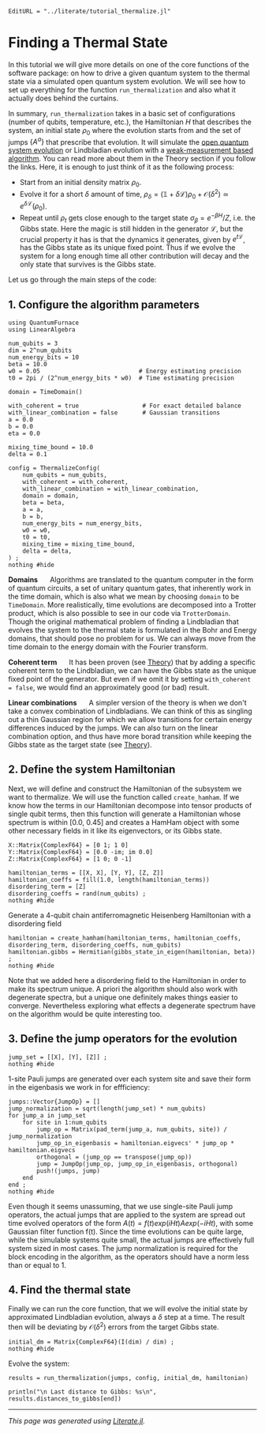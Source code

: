 ```@meta
EditURL = "../literate/tutorial_thermalize.jl"
```

# Finding a Thermal State
In this tutorial we will give more details on one of the core functions of the software package:
on how to drive a given quantum system to the thermal state via a simulated open quantum system evolution.
We will see how to set up everything for the function `run_thermalization` and also what it actually does behind
the curtains.

In summary, `run_thermalization` takes in a basic set of configurations (number of qubits, temperature, etc.),
the Hamiltonian $H$ that describes the system, an initial state $\rho_0$ where the evolution starts from and the set of jumps
$\{A^a\}$ that prescribe that evolution. It will simulate the [open quantum system evolution](theory_oqs_dynamics.md) or Lindbladian evolution
with a [weak-measurement based algorithm](theory_weak_measurement.md). You can read more about them in the Theory section if you follow
the links. Here, it is enough to just think of it as the following process:
- Start from an initial density matrix $\rho_0$.
- Evolve it for a short $\delta$ amount of time, $\rho_\delta = (\mathds{1} + \delta \mathcal{L})\rho_0 + \mathcal{O}(\delta^2) \simeq e^{\delta \mathcal{L}}(\rho_0)$.
- Repeat until $\rho_t$ gets close enough to the target state $\sigma_\beta = e^{-\beta H} / Z$, i.e. the Gibbs state.
Here the magic is still hidden in the generator $\mathcal{L}$, but the crucial property it has is that the dynamics it generates,
given by $e^{t \mathcal{L}}$, has the Gibbs state as its unique fixed point. Thus if we evolve the system for a long enough time
all other contribution will decay and the only state that survives is the Gibbs state.

Let us go through the main steps of the code:

## 1. Configure the algorithm parameters

````@example tutorial_thermalize
using QuantumFurnace
using LinearAlgebra

num_qubits = 3
dim = 2^num_qubits
num_energy_bits = 10
beta = 10.0
w0 = 0.05                            # Energy estimating precision
t0 = 2pi / (2^num_energy_bits * w0)  # Time estimating precision

domain = TimeDomain()

with_coherent = true                  # For exact detailed balance
with_linear_combination = false       # Gaussian transitions
a = 0.0
b = 0.0
eta = 0.0

mixing_time_bound = 10.0
delta = 0.1

config = ThermalizeConfig(
    num_qubits = num_qubits,
    with_coherent = with_coherent,
    with_linear_combination = with_linear_combination,
    domain = domain,
    beta = beta,
    a = a,
    b = b,
    num_energy_bits = num_energy_bits,
    w0 = w0,
    t0 = t0,
    mixing_time = mixing_time_bound,
    delta = delta,
) ;
nothing #hide
````

**Domains** $\quad$ Algorithms are translated to the quantum computer in the form of quantum circuits, a set of unitary
quantum gates, that inherently work in the time domain, which is also what we mean by choosing `domain` to be `TimeDomain`.
More realistically, time evolutions are decomposed into a Trotter product, which is also possible to see in our code via
`TrotterDomain`. Though the original mathematical problem of finding a Lindbladian that evolves the system to the thermal
state is formulated in the Bohr and Energy domains, that should pose no problem for us. We can always move from the time
domain to the energy domain with the Fourier transform.

**Coherent term** $\quad$ It has been proven (see [Theory](theory_detailed_balance.md)) that by adding a specific coherent term
to the Lindbladian, we can have the Gibbs state as the unique fixed point of the generator. But even if we omit it
by setting `with_coherent = false`, we would find an approximately good (or bad) result.

**Linear combinations** $\quad$ A simpler version of the theory is when we don't take a convex combination of
Lindbladians. We can think of this as singling out a thin Gaussian region for which we allow transitions for certain
energy differences induced by the jumps. We can also turn on the linear combination option, and thus have more borad
transition while keeping the Gibbs state as the target state (see [Theory](theory_convex_combination.md)).

## 2. Define the system Hamiltonian

Next, we will define and construct the Hamiltonian of the subsystem we want to thermalize. We will use the function called
`create_hamham`. If we know how the terms in our Hamiltonian decompose into tensor products of single qubit terms, then
this function will generate a Hamiltonian whose spectrum is within [0.0, 0.45] and creates a HamHam object with some other
necessary fields in it like its eigenvectors, or its Gibbs state.

````@example tutorial_thermalize
X::Matrix{ComplexF64} = [0 1; 1 0]
Y::Matrix{ComplexF64} = [0.0 -im; im 0.0]
Z::Matrix{ComplexF64} = [1 0; 0 -1]

hamiltonian_terms = [[X, X], [Y, Y], [Z, Z]]
hamiltonian_coeffs = fill(1.0, length(hamiltonian_terms))
disordering_term = [Z]
disordering_coeffs = rand(num_qubits) ;
nothing #hide
````

Generate a 4-qubit chain antiferromagnetic Heisenberg Hamiltonian with a disordering field

````@example tutorial_thermalize
hamiltonian = create_hamham(hamiltonian_terms, hamiltonian_coeffs, disordering_term, disordering_coeffs, num_qubits)
hamiltonian.gibbs = Hermitian(gibbs_state_in_eigen(hamiltonian, beta)) ;
nothing #hide
````

Note that we added here a disordering field to the Hamiltonian in order to make its spectrum unique. A priori the algorithm
should also work with degenerate spectra, but a unique one definitely makes things easier to converge. Nevertheless
exploring what effects a degenerate spectrum have on the algorithm would be quite interesting too.

## 3. Define the jump operators for the evolution

````@example tutorial_thermalize
jump_set = [[X], [Y], [Z]] ;
nothing #hide
````

1-site Pauli jumps are generated over each system site and save their form in the eigenbasis
we work in for effficiency:

````@example tutorial_thermalize
jumps::Vector{JumpOp} = []
jump_normalization = sqrt(length(jump_set) * num_qubits)
for jump_a in jump_set
    for site in 1:num_qubits
        jump_op = Matrix(pad_term(jump_a, num_qubits, site)) / jump_normalization
        jump_op_in_eigenbasis = hamiltonian.eigvecs' * jump_op * hamiltonian.eigvecs
        orthogonal = (jump_op == transpose(jump_op))
        jump = JumpOp(jump_op, jump_op_in_eigenbasis, orthogonal)
        push!(jumps, jump)
    end
end ;
nothing #hide
````

Even though it seems unassuming, that we use single-site Pauli jump operators, the actual jumps that are
applied to the system are spread out time evolved operators of the form $A(t) = f(t) exp(iHt) A exp(-iHt)$,
with some Gaussian filter function f(t). Since the time evolutions can be quite large, while the simulable systems
quite small, the actual jumps are effectively full system sized in most cases.
The jump normalization is required for the block encoding in the algorithm, as the operators should have a norm
less than or equal to 1.

## 4. Find the thermal state
Finally we can run the core function, that we will evolve the initial state by approximated Lindbladian evolution,
always a $\delta$ step at a time. The result then will be deviating by $\mathcal{O}(\delta^2)$ errors from the
target Gibbs state.

````@example tutorial_thermalize
initial_dm = Matrix{ComplexF64}(I(dim) / dim) ;
nothing #hide
````

Evolve the system:

````@example tutorial_thermalize
results = run_thermalization(jumps, config, initial_dm, hamiltonian)

println("\n Last distance to Gibbs: %s\n", results.distances_to_gibbs[end])
````

---

*This page was generated using [Literate.jl](https://github.com/fredrikekre/Literate.jl).*

